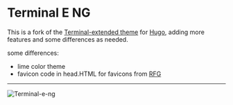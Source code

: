 # Terminal E NG

This is a fork of the [Terminal-extended theme](https://github.com/Louisload/hugo-theme-terminal-extended) for [Hugo](https://gohugo.io/), adding more features and some differences as needed.

some differences:
* lime color theme
* favicon code in head.HTML for favicons from [RFG](https://realfavicongenerator.net)

---

![Terminal-e-ng](https://i.vgy.me/0Ibhrp.jpg)
